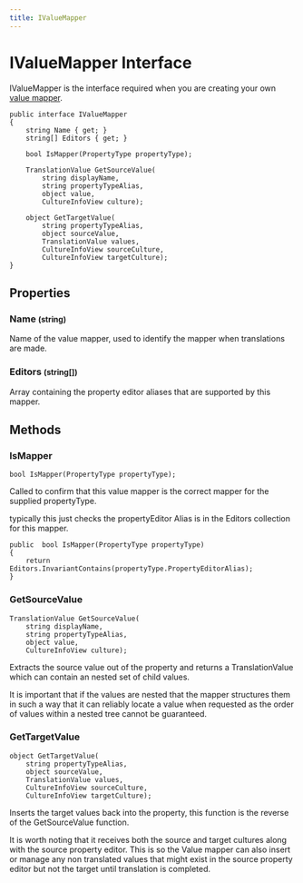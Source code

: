 ```yaml
--- 
title: IValueMapper
---
```


# IValueMapper Interface

IValueMapper is the interface required when you are creating your own [value mapper](../../reference/fundementals/valueMapper).

```
public interface IValueMapper
{
    string Name { get; }
    string[] Editors { get; }

    bool IsMapper(PropertyType propertyType);

    TranslationValue GetSourceValue(
        string displayName, 
        string propertyTypeAlias, 
        object value, 
        CultureInfoView culture);

    object GetTargetValue(
        string propertyTypeAlias,
        object sourceValue,
        TranslationValue values,
        CultureInfoView sourceCulture,
        CultureInfoView targetCulture);
}  
```

## Properties

### Name <small>(string)</small>
Name of the value mapper, used to identify the mapper when translations are made.

### Editors <small>(string[])</small>
Array containing the property editor aliases that are supported by this mapper.

## Methods

### IsMapper
```
bool IsMapper(PropertyType propertyType);
```
Called to confirm that this value mapper is the correct mapper for the supplied
propertyType. 

typically this just checks the propertyEditor Alias is in the Editors collection 
for this mapper. 

```
public  bool IsMapper(PropertyType propertyType)
{
    return Editors.InvariantContains(propertyType.PropertyEditorAlias);
}  
```   

### GetSourceValue
```
TranslationValue GetSourceValue(
    string displayName, 
    string propertyTypeAlias, 
    object value, 
    CultureInfoView culture);
```
Extracts the source value out of the property and returns a TranslationValue which can contain an nested set of child values.

It is important that if the values are nested that the mapper structures them in
such a way that it can reliably locate a value when requested as the order of values
within a nested tree cannot be guaranteed.

### GetTargetValue
```
object GetTargetValue(
    string propertyTypeAlias,
    object sourceValue,
    TranslationValue values,
    CultureInfoView sourceCulture,
    CultureInfoView targetCulture);
```
Inserts the target values back into the property, this function is the reverse
of the GetSourceValue function.

It is worth noting that it receives both the 
source and target cultures along with the source property editor. This is so the 
Value mapper can also insert or manage any non translated values that might exist
in the source property editor but not the target until translation is completed. 